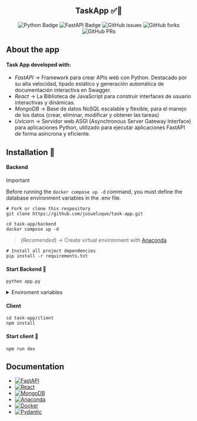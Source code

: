 <div align="center">

<h2>
 TaskApp ✅📝
</h2>

![Python Badge](https://img.shields.io/badge/Python-090a15?logo=python)
![FastAPI Badge](https://img.shields.io/badge/FastAPI-000?logo=fastapi)
![GitHub issues](https://img.shields.io/github/issues/josueluque/task-app)
![GitHub forks](https://img.shields.io/github/forks/josueluque/task-app)
![GitHub PRs](https://img.shields.io/github/issues-pr/josueluque/task-app)

</div>

## About the app

#### Task App developed with:

- _FastAPI_ -> Framework para crear APIs web con Python. Destacado por su alta velocidad, tipado estático y generación automática de documentación interactiva en Swagger.
- _React_ -> La Biblioteca de JavaScript para construir interfaces de usuario interactivas y dinámicas.
- _MongoDB_ -> Base de datos NoSQL escalable y flexible, para el manejo de los datos (crear, eliminar, modificar y obtener las tareas)
- _Uvicorn_ -> Servidor web ASGI (Asynchronous Server Gateway Interface) para aplicaciones Python, utilizado para ejecutar aplicaciones FastAPI de forma asíncrona y eficiente.

## Installation 🔧

#### Backend

> [!IMPORTANT]
> Before running the `docker compose up -d` command, you must define the database environment variables in the .env file.

```
# Fork or clone this respository
git clone https://github.com/josueluque/task-app.git

cd task-app/backend
docker compose up -d
```

> (_Recomended_) -> Create virtual environment with [Anaconda](https://www.anaconda.com/download)

```
# Install all project dependencies
pip install -r requirements.txt
```

#### Start Backend 🚀

```
python app.py
```

<details>
	<summary>Enviroment variables</summary>
	
- MongoDB:
	```py
  MYSQL_HOST= localhost
  MYSQL_USER= root
  MYSQL_PASSWORD= mysql
  MYSQL_PORT= 3306
  MYSQL_DB= userdb
	```

- JWT and Secret key:
  ```py
  JWT_SECRET='secret'
  JWT_ALGORITHM='HS256'
  SECRET_KEY='secret_key'
  ```
- Admin:
  ```py
  # User Admin
  ADMIN_EMAIL="admin@gmail.com"
  ADMIN_PASSWORD="admin"
  ```
  </details>

#### Client

```
cd task-app/client
npm install
```

#### Start client 🚀

```
npm run dev
```

## Documentation

- [![FastAPI][fastapi-badge]][fastapi-url]
- [![React][react-badge]][react-url]
- [![MongoDB][mongodb-badge]][mongodb-url]
- [![Anaconda][anaconda-badge]][anaconda-url]
- [![Docker][docker-badge]][docker-url]
- [![Pydantic][pydantic-badge]][pydantic-url]

<!-- Variables -->

[fastapi-badge]: https://img.shields.io/badge/fastapi-000?style=for-the-badge&logo=fastapi
[fastapi-url]: https://fastapi.tiangolo.com/
[anaconda-badge]: https://img.shields.io/badge/anaconda-000?style=for-the-badge&logo=anaconda
[anaconda-url]: https://docs.anaconda.com/free/anaconda/configurations/switch-environment/
[docker-badge]: https://img.shields.io/badge/docker-000?style=for-the-badge&logo=docker
[docker-url]: https://docs.docker.com/
[pydantic-badge]: https://img.shields.io/badge/pydantic-000?style=for-the-badge&logo=pydantic
[pydantic-url]: https://docs.pydantic.dev/latest/
[react-badge]: https://img.shields.io/badge/react-000?style=for-the-badge&logo=react
[react-url]: https://es.react.dev/
[mongodb-badge]: https://img.shields.io/badge/mongodb-000?style=for-the-badge&logo=mongodb
[mongodb-url]: https://www.mongodb.com/docs/manual/crud/
